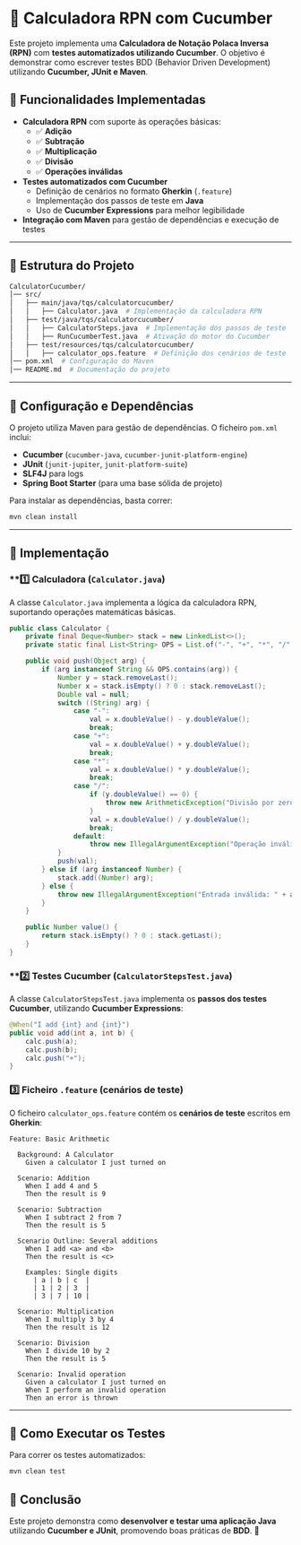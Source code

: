 # 📌 Calculadora RPN com Cucumber

Este projeto implementa uma **Calculadora de Notação Polaca Inversa (RPN)** com **testes automatizados utilizando Cucumber**. O objetivo é demonstrar como escrever testes BDD (Behavior Driven Development) utilizando **Cucumber, JUnit e Maven**.

## 📜 Funcionalidades Implementadas
- **Calculadora RPN** com suporte às operações básicas:
  - ✅ **Adição**
  - ✅ **Subtração**
  - ✅ **Multiplicação**
  - ✅ **Divisão**
  - ✅ **Operações inválidas**
- **Testes automatizados com Cucumber**
  - Definição de cenários no formato **Gherkin** (`.feature`)
  - Implementação dos passos de teste em **Java**
  - Uso de **Cucumber Expressions** para melhor legibilidade
- **Integração com Maven** para gestão de dependências e execução de testes

---

## 📂 Estrutura do Projeto
```bash
CalculatorCucumber/
│── src/
│   ├── main/java/tqs/calculatorcucumber/
│   │   ├── Calculator.java  # Implementação da calculadora RPN
│   ├── test/java/tqs/calculatorcucumber/
│   │   ├── CalculatorSteps.java  # Implementação dos passos de teste
│   │   ├── RunCucumberTest.java  # Ativação do motor do Cucumber
│   ├── test/resources/tqs/calculatorcucumber/
│   │   ├── calculator_ops.feature  # Definição dos cenários de teste
│── pom.xml  # Configuração do Maven
│── README.md  # Documentação do projeto
```

---

## 🔧 Configuração e Dependências
O projeto utiliza Maven para gestão de dependências. O ficheiro `pom.xml` inclui:

- **Cucumber** (`cucumber-java`, `cucumber-junit-platform-engine`)
- **JUnit** (`junit-jupiter`, `junit-platform-suite`)
- **SLF4J** para logs
- **Spring Boot Starter** (para uma base sólida de projeto)

Para instalar as dependências, basta correr:
```sh
mvn clean install
```

---

## 📝 Implementação
### **1️⃣ Calculadora (`Calculator.java`)
A classe `Calculator.java` implementa a lógica da calculadora RPN, suportando operações matemáticas básicas.

```java
public class Calculator {
    private final Deque<Number> stack = new LinkedList<>();
    private static final List<String> OPS = List.of("-", "+", "*", "/");

    public void push(Object arg) {
        if (arg instanceof String && OPS.contains(arg)) {
            Number y = stack.removeLast();
            Number x = stack.isEmpty() ? 0 : stack.removeLast();
            Double val = null;
            switch ((String) arg) {
                case "-":
                    val = x.doubleValue() - y.doubleValue();
                    break;
                case "+":
                    val = x.doubleValue() + y.doubleValue();
                    break;
                case "*":
                    val = x.doubleValue() * y.doubleValue();
                    break;
                case "/":
                    if (y.doubleValue() == 0) {
                        throw new ArithmeticException("Divisão por zero não permitida.");
                    }
                    val = x.doubleValue() / y.doubleValue();
                    break;
                default:
                    throw new IllegalArgumentException("Operação inválida: " + arg);
            }
            push(val);
        } else if (arg instanceof Number) {
            stack.add((Number) arg);
        } else {
            throw new IllegalArgumentException("Entrada inválida: " + arg);
        }
    }

    public Number value() {
        return stack.isEmpty() ? 0 : stack.getLast();
    }
}
```

### **2️⃣ Testes Cucumber (`CalculatorStepsTest.java`)
A classe `CalculatorStepsTest.java` implementa os **passos dos testes Cucumber**, utilizando **Cucumber Expressions**:

```java
@When("I add {int} and {int}")
public void add(int a, int b) {
    calc.push(a);
    calc.push(b);
    calc.push("+");
}
```

### **3️⃣ Ficheiro `.feature` (cenários de teste)**
O ficheiro `calculator_ops.feature` contém os **cenários de teste** escritos em **Gherkin**:

```gherkin
Feature: Basic Arithmetic

  Background: A Calculator
    Given a calculator I just turned on

  Scenario: Addition
    When I add 4 and 5
    Then the result is 9

  Scenario: Subtraction
    When I subtract 2 from 7
    Then the result is 5

  Scenario Outline: Several additions
    When I add <a> and <b>
    Then the result is <c>

    Examples: Single digits
      | a | b | c  |
      | 1 | 2 | 3  |
      | 3 | 7 | 10 |

  Scenario: Multiplication
    When I multiply 3 by 4
    Then the result is 12

  Scenario: Division
    When I divide 10 by 2
    Then the result is 5

  Scenario: Invalid operation
    Given a calculator I just turned on
    When I perform an invalid operation
    Then an error is thrown
```

---

## 🚀 Como Executar os Testes
Para correr os testes automatizados:
```sh
mvn clean test
```


## 🎯 Conclusão
Este projeto demonstra como **desenvolver e testar uma aplicação Java** utilizando **Cucumber e JUnit**, promovendo boas práticas de **BDD**. 🚀

